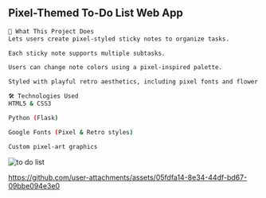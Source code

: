 ## Pixel-Themed To-Do List Web App
```bash
🎯 What This Project Does
Lets users create pixel-styled sticky notes to organize tasks.

Each sticky note supports multiple subtasks.

Users can change note colors using a pixel-inspired palette.

Styled with playful retro aesthetics, including pixel fonts and flower icons.

🛠️ Technologies Used
HTML5 & CSS3

Python (Flask)

Google Fonts (Pixel & Retro styles)

Custom pixel-art graphics
```


![to do list](https://github.com/user-attachments/assets/2af1c13a-52a5-4378-8393-b8c2b934632c)


https://github.com/user-attachments/assets/05fdfa14-8e34-44df-bd67-09bbe094e3e0

